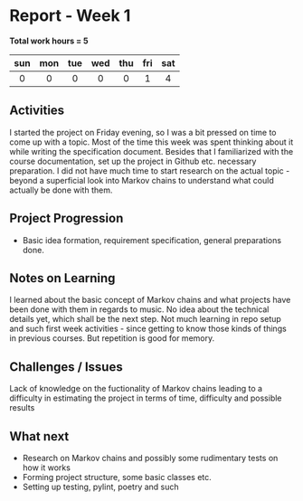 # Report - Week 1

**Total work hours = 5**

| sun | mon | tue | wed | thu | fri | sat |
| :---: | :---: | :---: | :---: | :---: | :---: | :---: |
| 0 | 0 | 0 | 0 | 0 | 1 | 4 |

## Activities

I started the project on Friday evening, so I was a bit pressed on time to come up with a topic. Most of the time this week was spent thinking about it while writing
the specification document. Besides that I familiarized with the course documentation, set up the project in Github etc. necessary preparation. I did not have much time to
start research on the actual topic - beyond a superficial look into Markov chains to understand what could actually be done with them.

## Project Progression

- Basic idea formation, requirement specification, general preparations done.

## Notes on Learning

I learned about the basic concept of Markov chains and what projects have been done with them in regards to music. No idea about the technical details yet, which shall be the next step.
Not much learning in repo setup and such first week activities - since getting to know those kinds of things in previous courses. But repetition is good for memory.

## Challenges / Issues

Lack of knowledge on the fuctionality of Markov chains leading to a difficulty in estimating the project in terms of time, difficulty and possible results

## What next

- Research on Markov chains and possibly some rudimentary tests on how it works
- Forming project structure, some basic classes etc.
- Setting up testing, pylint, poetry and such
